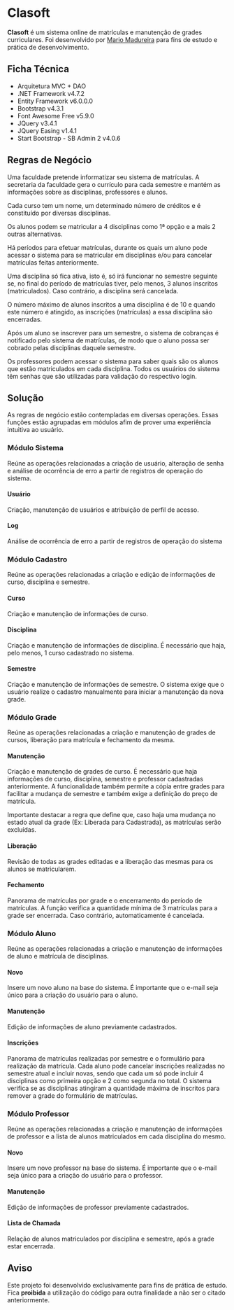 # Clasoft
<b>Clasoft</b> é um sistema online de matrículas e manutenção de grades curriculares. 
Foi desenvolvido por <a href="https://www.mariomadureira.com.br" target="_blank">Mario Madureira</a> para fins de estudo 
e prática de desenvolvimento.

## Ficha Técnica
<ul>
<li>Arquitetura MVC + DAO</li>
<li>.NET Framework v4.7.2</li>
<li>Entity Framework v6.0.0.0</li>
<li>Bootstrap v4.3.1</li>
<li>Font Awesome Free v5.9.0</li>
<li>JQuery v3.4.1</li>
<li>JQuery Easing v1.4.1</li>
<li>Start Bootstrap - SB Admin 2 v4.0.6</li>
</ul>

## Regras de Negócio
Uma faculdade pretende informatizar seu sistema de matrículas.
A secretaria da faculdade gera o currículo para cada semestre e mantém as informações sobre as disciplinas, professores e alunos.

Cada curso tem um nome, um determinado número de créditos e é constituído por diversas disciplinas.

Os alunos podem se matricular a 4 disciplinas como 1ª opção e a mais 2 outras alternativas.

Há períodos para efetuar matrículas, durante os quais um aluno pode acessar o sistema para se matricular
em disciplinas e/ou para cancelar matrículas feitas anteriormente.

Uma disciplina só fica ativa, isto é, só irá funcionar no semestre seguinte se, no final do período de
matrículas tiver, pelo menos, 3 alunos inscritos (matriculados). Caso contrário, a disciplina será cancelada.

O número máximo de alunos inscritos a uma disciplina é de 10 e quando este número é atingido, as inscrições
(matrículas) a essa disciplina são encerradas.

Após um aluno se inscrever para um semestre, o sistema de cobranças é notificado pelo sistema de matrículas,
de modo que o aluno possa ser cobrado pelas disciplinas daquele semestre.

Os professores podem acessar o sistema para saber quais são os alunos que estão matriculados em cada disciplina.
Todos os usuários do sistema têm senhas que são utilizadas para validação do respectivo login.

## Solução

As regras de negócio estão contempladas em diversas operações. Essas funções estão agrupadas em módulos afim de prover
uma experiência intuitiva ao usuário.

### Módulo Sistema
Reúne as operações relacionadas a criação de usuário, alteração de senha e análise de ocorrência de erro a partir 
de registros de operação do sistema.

#### Usuário
Criação, manutenção de usuários e atribuição de perfil de acesso.

#### Log
Análise de ocorrência de erro a partir de registros de operação do sistema

### Módulo Cadastro
Reúne as operações relacionadas a criação e edição de informações de curso, disciplina e semestre. 

#### Curso
Criação e manutenção de informações de curso.

#### Disciplina
Criação e manutenção de informações de disciplina. É necessário que haja, pelo menos, 1 curso cadastrado no sistema.

#### Semestre
Criação e manutenção de informações de semestre. O sistema exige que o usuário realize o cadastro manualmente para iniciar 
a manutenção da nova grade.

### Módulo Grade
Reúne as operações relacionadas a criação e manutenção de grades de cursos, liberação para matrícula e fechamento da mesma.

#### Manutenção
Criação e manutenção de grades de curso. É necessário que haja informações de curso, disciplina, semestre e professor cadastradas 
anteriormente. A funcionalidade também permite a cópia entre grades para facilitar a mudança de semestre e também exige a definição
do preço de matrícula.

Importante destacar a regra que define que, caso haja uma mudança no estado atual da grade (Ex: Liberada para Cadastrada), 
as matrículas serão excluídas.

#### Liberação
Revisão de todas as grades editadas e a liberação das mesmas para os alunos se matricularem.

#### Fechamento
Panorama de matrículas por grade e o encerramento do período de matrículas. A função verifica a quantidade mínima de 3 matrículas
para a grade ser encerrada. Caso contrário, automaticamente é cancelada.

### Módulo Aluno
Reúne as operações relacionadas a criação e manutenção de informações de aluno e matrícula de disciplinas.

#### Novo
Insere um novo aluno na base do sistema. É importante que o e-mail seja único para a criação do usuário para o aluno.

#### Manutenção
Edição de informações de aluno previamente cadastrados.

#### Inscrições
Panorama de matrículas realizadas por semestre e o formulário para realização da matrícula. Cada aluno pode cancelar inscrições
realizadas no semestre atual e incluir novas, sendo que cada um só pode incluir 4 disciplinas como primeira opção e 2 como segunda
no total. O sistema verifica se as disciplinas atingiram a quantidade máxima de inscritos para remover a grade do formulário 
de matrículas.

### Módulo Professor
Reúne as operações relacionadas a criação e manutenção de informações de professor e a lista de alunos matriculados em cada disciplina
do mesmo.

#### Novo
Insere um novo professor na base do sistema. É importante que o e-mail seja único para a criação do usuário para o professor.

#### Manutenção
Edição de informações de professor previamente cadastrados.

#### Lista de Chamada
Relação de alunos matriculados por disciplina e semestre, após a grade estar encerrada.

## Aviso

Este projeto foi desenvolvido exclusivamente para fins de prática de estudo.<br>
Fica <b>proibida</b> a utilização do código para outra finalidade a não ser o citado anteriormente.
